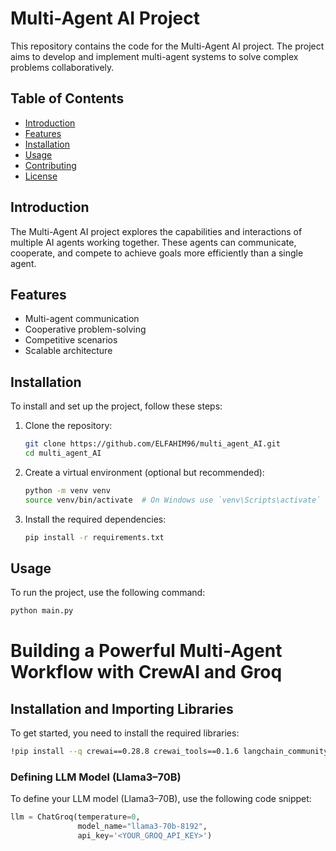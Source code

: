 # Multi-Agent AI Project

This repository contains the code for the Multi-Agent AI project. The project aims to develop and implement multi-agent systems to solve complex problems collaboratively.

## Table of Contents

- [Introduction](#introduction)
- [Features](#features)
- [Installation](#installation)
- [Usage](#usage)
- [Contributing](#contributing)
- [License](#license)

## Introduction

The Multi-Agent AI project explores the capabilities and interactions of multiple AI agents working together. These agents can communicate, cooperate, and compete to achieve goals more efficiently than a single agent.

## Features

- Multi-agent communication
- Cooperative problem-solving
- Competitive scenarios
- Scalable architecture

## Installation

To install and set up the project, follow these steps:

1. Clone the repository:
    ```sh
    git clone https://github.com/ELFAHIM96/multi_agent_AI.git
    cd multi_agent_AI
    ```

2. Create a virtual environment (optional but recommended):
    ```sh
    python -m venv venv
    source venv/bin/activate  # On Windows use `venv\Scripts\activate`
    ```

3. Install the required dependencies:
    ```sh
    pip install -r requirements.txt
    ```

## Usage

To run the project, use the following command:

```sh
python main.py
```

# Building a Powerful Multi-Agent Workflow with CrewAI and Groq

## Installation and Importing Libraries

To get started, you need to install the required libraries:

```bash
!pip install --q crewai==0.28.8 crewai_tools==0.1.6 langchain_community==0.0.29 langchain_groq
```
### Defining LLM Model (Llama3–70B)

To define your LLM model (Llama3–70B), use the following code snippet:

```python
llm = ChatGroq(temperature=0,
               model_name="llama3-70b-8192",
               api_key='<YOUR_GROQ_API_KEY>')
```




